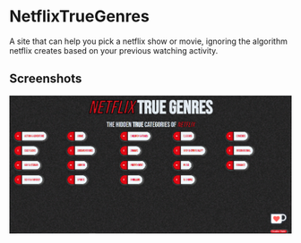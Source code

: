# NetflixTrueGenres
 A site that can help you pick a netflix show or movie, ignoring the algorithm netflix creates based on your previous watching activity.

## Screenshots

![Homepage](./screenshots/homepage.png "Homepage")
